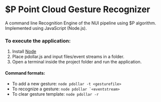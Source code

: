 # $P Point Cloud Gesture Recognizer

A command line Recognition Engine of the NUI pipeline using $P algorithm.
Implemented using JavaScript (Node.js).

### To execute the application:
1) Install [Node](https://nodejs.org/en/download/ "Node.js")
2) Place pdollar.js and input files/event streams in a folder.
3) Open a terminal inside the project folder and run the application.

#### Command formats:
* To add a new gesture: ```node pdollar -t <gesturefile>```
* To recognize a gesture: ```node pdollar `<eventstream>```
* To clear gesture template: ```node pdollar -r```

